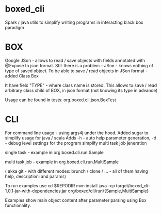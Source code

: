 # boxed_cli
Spark / java utils to simplify writing programs in interacting black box paradigm

# BOX

Google JSon  - allows to read / save objects with fields annotated with
@Expose
to json format.
Still there is a problem - JSon - knows nothing of type of saved object.
To be able to save / read objects in JSon format - added Class Box

It have field "TYPE" - where class name is stored.
This allows to save / read arbitrary class child of BOX, in json format (not knowing its type in advance)

Usage can be found in tests: org.boxed.cli.json.BoxTest

# CLI  

For command line usage - using args4j under the hood. Added sugar to simplify usage for java / scala
Adds -h - auto help parameter generation, 
-d - debug level settings for the program
simplify multi task job jeneration

single task - example in org.boxed.cli.run.Sample  

multi task job - example in org.boxed.cli.run.MultiSample 

( akka git - with different modes: brunch / clone / ... - all of them having help, descriptioni and params)


To run examples use
cd $REPODIR
mvn install
java -cp target/boxed_cli-1.0.1-jar-with-dependencies.jar org/boxed/cli/run/{Sample,MultiSample}

Examples show main object content after parameter parsing  using Box functionality.
